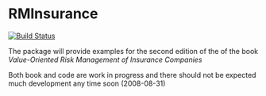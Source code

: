 # RMInsurance

[![Build Status](https://travis-ci.org/mkriele/RMInsurance.jl.svg?branch=master)](https://travis-ci.org/mkriele/RMInsurance.jl)

The package will provide examples for the second edition of the of the book _Value-Oriented Risk Management of Insurance Companies_

Both book and code are work in progress and there should not be expected much development any time soon (2008-08-31)
